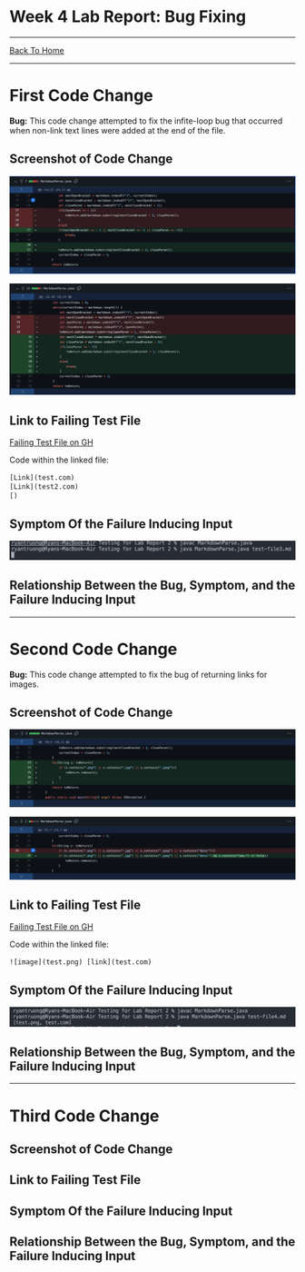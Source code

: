 # Week 4 Lab Report: Bug Fixing
---
[Back To Home](https://ryan-truong.github.io/cse15l-lab-reports/)

---

# **First Code Change**
**Bug:** This code change attempted to fix the infite-loop bug that occurred when non-link text lines were added at the end of the file.

## Screenshot of Code Change

![Image](labreport2_pictures/bug1.png)

![Image](labreport2_pictures/bug1_2.png)

## Link to Failing Test File


[Failing Test File on GH](https://github.com/ryan-truong/markdown-parse/blob/f654b025656bd716269912381403a398678a33bc/test3.md)

Code within the linked file:
```
[Link](test.com)
[Link](test2.com)
[)
```

## Symptom Of the Failure Inducing Input
![Image](labreport2_pictures/symp1.png)

## Relationship Between the Bug, Symptom, and the Failure Inducing Input

---
# **Second Code Change**
**Bug:** This code change attempted to fix the bug of returning links for images.

## Screenshot of Code Change
![Image](labreport2_pictures/bug2_1.png)

![Image](labreport2_pictures/bug2_2.png)



## Link to Failing Test File
[Failing Test File on GH](https://github.com/ryan-truong/markdown-parse/blob/be0005f905d56566c40a8ec6d230c4ba6244a062/test4.md)

Code within the linked file:
```
![image](test.png) [link](test.com)
```

## Symptom Of the Failure Inducing Input
![Image](labreport2_pictures/symp2.png)

## Relationship Between the Bug, Symptom, and the Failure Inducing Input

---
# **Third Code Change**


## Screenshot of Code Change

## Link to Failing Test File

## Symptom Of the Failure Inducing Input

## Relationship Between the Bug, Symptom, and the Failure Inducing Input